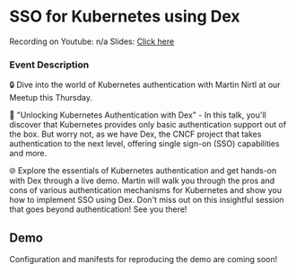 # SSO for Kubernetes using Dex

Recording on Youtube: n/a
Slides: [Click here](slides.pdf)

### Event Description

🔒 Dive into the world of Kubernetes authentication with Martin Nirtl at our Meetup this Thursday.

🚀 "Unlocking Kubernetes Authentication with Dex" - In this talk, you'll discover that Kubernetes provides only basic authentication support out of the box. But worry not, as we have Dex, the CNCF project that takes authentication to the next level, offering single sign-on (SSO) capabilities and more.

🌐 Explore the essentials of Kubernetes authentication and get hands-on with Dex through a live demo. Martin will walk you through the pros and cons of various authentication mechanisms for Kubernetes and show you how to implement SSO using Dex.
Don't miss out on this insightful session that goes beyond authentication! See you there!

## Demo

Configuration and manifests for reproducing the demo are coming soon!